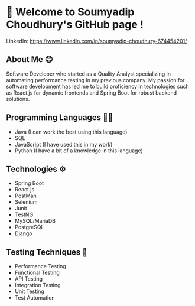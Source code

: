 # 👋 Welcome to Soumyadip Choudhury's GitHub page !

LinkedIn: https://www.linkedin.com/in/soumyadip-choudhury-674454201/

## About Me 😊
Software Developer who started as a Quality Analyst specializing in
automating performance testing in my previous company. My passion
for software development has led me to build proficiency in
technologies such as React.js for dynamic frontends and Spring Boot
for robust backend solutions.

## Programming Languages 🧑‍💻
- Java (I can work the best using this language)
- SQL
- JavaScript (I have used this in my work)
- Python (I have a bit of a knowledge in this language)

## Technologies ⚙️
- Spring Boot
- React.js
- PostMan
- Selenium
- Junit
- TestNG
- MySQL/MariaDB
- PostgreSQL
- Django

## Testing Techniques 🧪
- Performance Testing
- Functional Testing
- API Testing
- Integration Testing
- Unit Testing
- Test Automation
<!--
**soumyadip-cy/soumyadip-cy** is a ✨ _special_ ✨ repository because its `README.md` (this file) appears on your GitHub profile.

Here are some ideas to get you started:

- 🔭 I’m currently working on ...
- 🌱 I’m currently learning ...
- 👯 I’m looking to collaborate on ...
- 🤔 I’m looking for help with ...
- 💬 Ask me about ...
- 📫 How to reach me: ...
- 😄 Pronouns: ...
- ⚡ Fun fact: ...
-->
